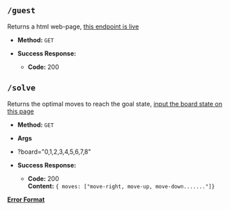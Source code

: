 **`/guest`**
----

Returns a html web-page, <a href="https://sliding-puzzle-kartik33.herokuapp.com/guest">this endpoint is live</a>

* **Method:** `GET`

* **Success Response:**
  * **Code:** 200 <br />
    
    
**`/solve`**
----

Returns the optimal moves to reach the goal state, <a href="https://sliding-puzzle-kartik33.herokuapp.com/guest">input the board state on this page</a>

* **Method:** `GET`

* **Args**
 * ?board="0,1,2,3,4,5,6,7,8" 

* **Success Response:**
  * **Code:** 200 <br />
    **Content:** `{ moves: ["move-right, move-up, move-down......."]}`
    
    
**[Error Format](error.md)**
